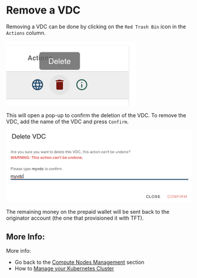 # Remove a VDC

Removing a VDC can be done by clicking on the `Red Trash Bin` icon in the `Actions` column.

![](img/01_vdc_remove_button.png ':size=200')

This will open a pop-up to confirm the deletion of the VDC. To remove the VDC, add the name of the VDC and press `Confirm`.

![](img/02_vdc_remove_confirm.png ':size=400')

The remaining money on the prepaid wallet will be sent back to the originator account (the one that provisioned it with TFT). 

## More Info:

More info:
- Go back to the [Compute Nodes Management](evdc_compute) section
- How to [Manage your Kubernetes Cluster](evdc_k8s)